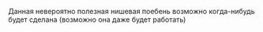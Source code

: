 Данная невероятно полезная нишевая поебень возможно когда-нибудь будет сделана (возможно она даже будет работать)
